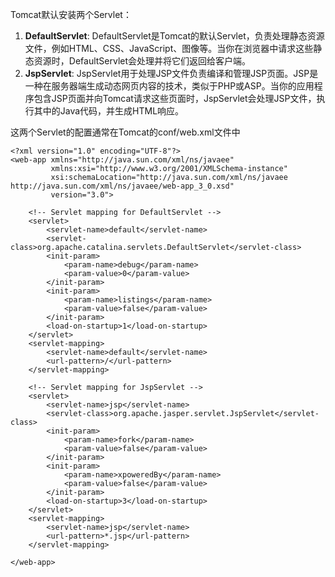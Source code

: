
Tomcat默认安装两个Servlet：

1. **DefaultServlet**: DefaultServlet是Tomcat的默认Servlet，负责处理静态资源文件，例如HTML、CSS、JavaScript、图像等。当你在浏览器中请求这些静态资源时，DefaultServlet会处理并将它们返回给客户端。
2. **JspServlet**: JspServlet用于处理JSP文件负责编译和管理JSP页面。JSP是一种在服务器端生成动态网页内容的技术，类似于PHP或ASP。当你的应用程序包含JSP页面并向Tomcat请求这些页面时，JspServlet会处理JSP文件，执行其中的Java代码，并生成HTML响应。

这两个Servlet的配置通常在Tomcat的conf/web.xml文件中
```
<?xml version="1.0" encoding="UTF-8"?>
<web-app xmlns="http://java.sun.com/xml/ns/javaee"
         xmlns:xsi="http://www.w3.org/2001/XMLSchema-instance"
         xsi:schemaLocation="http://java.sun.com/xml/ns/javaee http://java.sun.com/xml/ns/javaee/web-app_3_0.xsd"
         version="3.0">

    <!-- Servlet mapping for DefaultServlet -->
    <servlet>
        <servlet-name>default</servlet-name>
        <servlet-class>org.apache.catalina.servlets.DefaultServlet</servlet-class>
        <init-param>
            <param-name>debug</param-name>
            <param-value>0</param-value>
        </init-param>
        <init-param>
            <param-name>listings</param-name>
            <param-value>false</param-value>
        </init-param>
        <load-on-startup>1</load-on-startup>
    </servlet>
    <servlet-mapping>
        <servlet-name>default</servlet-name>
        <url-pattern>/</url-pattern>
    </servlet-mapping>

    <!-- Servlet mapping for JspServlet -->
    <servlet>
        <servlet-name>jsp</servlet-name>
        <servlet-class>org.apache.jasper.servlet.JspServlet</servlet-class>
        <init-param>
            <param-name>fork</param-name>
            <param-value>false</param-value>
        </init-param>
        <init-param>
            <param-name>xpoweredBy</param-name>
            <param-value>false</param-value>
        </init-param>
        <load-on-startup>3</load-on-startup>
    </servlet>
    <servlet-mapping>
        <servlet-name>jsp</servlet-name>
        <url-pattern>*.jsp</url-pattern>
    </servlet-mapping>

</web-app>
```